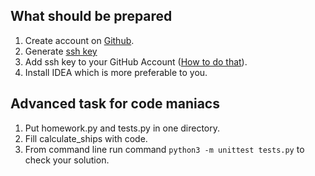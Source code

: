 
## What should be prepared  

1. Create account on [Github](https://github.com/).
2. Generate [ssh key](https://git-scm.com/book/ru/v2/Git-%D0%BD%D0%B0-%D1%81%D0%B5%D1%80%D0%B2%D0%B5%D1%80%D0%B5-%D0%93%D0%B5%D0%BD%D0%B5%D1%80%D0%B0%D1%86%D0%B8%D1%8F-%D0%BE%D1%82%D0%BA%D1%80%D1%8B%D1%82%D0%BE%D0%B3%D0%BE-SSH-%D0%BA%D0%BB%D1%8E%D1%87%D0%B0)
3. Add ssh key to your GitHub Account ([How to do that](https://docs.github.com/en/free-pro-team@latest/github/authenticating-to-github/adding-a-new-ssh-key-to-your-github-account)).
4. Install IDEA which is more preferable to you.


## Advanced task for code maniacs 

1. Put homework.py and tests.py in one directory.
2. Fill calculate_ships with code.
3. From command line run command `python3 -m unittest tests.py` to check your solution.
